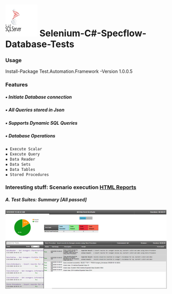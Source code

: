 # <img src="https://github.com/SandeepDhamale1905/SandeepDhamaleProfile/blob/master/Logos/SQL_png.png" alt="Selenium C# Database" width="100" height="100"> Selenium-C#-Specflow-Database-Tests

### Usage
Install-Package Test.Automation.Framework -Version 1.0.0.5

### Features
##### ▪ Initiate Database connection
##### ▪ All Queries stored in Json
##### ▪ Supports Dynamic SQL Queries
##### ▪ Database Operations
    ▪ Execute Scalar 
    ▪ Execute Query 
    ▪ Data Reader
    ▪ Data Sets 
    ▪ Data Tables
    ▪ Stored Procedures

### Interesting stuff: Scenario execution [HTML Reports](https://github.com/SandeepDhamale19/Selenium-Database-Tests/tree/master/TestAutomation.MSSQLTests/Results)
##### A. Test Suites: Summary [All passed]
 <kbd>![](TestAutomation.MSSQLTests/Results/Execution_Report_Database.PNG)</kbd>

 
